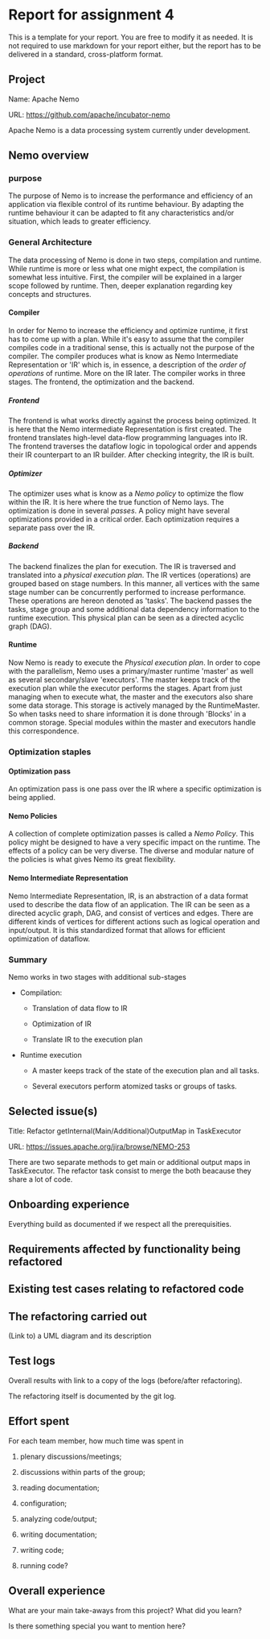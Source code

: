 # Report for assignment 4

This is a template for your report. You are free to modify it as needed.
It is not required to use markdown for your report either, but the report
has to be delivered in a standard, cross-platform format.

## Project

Name: Apache Nemo

URL: https://github.com/apache/incubator-nemo

Apache Nemo is a data processing system currently under development.
## Nemo overview
### purpose
The purpose of Nemo is to increase the performance and efficiency of an application via flexible control of its runtime behaviour. By adapting the runtime behaviour it can be adapted to fit any characteristics and/or situation, which leads to greater efficiency.

### General Architecture
The data processing of Nemo is done in two steps, compilation and runtime. While runtime is more or less what one might expect, the compilation is somewhat less intuitive. First, the compiler will be explained in a larger scope followed by runtime. Then, deeper explanation regarding key concepts and structures.

#### Compiler
In order for Nemo to increase the efficiency and optimize runtime, it first has to come up with a plan. While it's easy to assume that the compiler compiles code in a traditional sense, this is actually not the purpose of the compiler.
The compiler produces what is know as Nemo Intermediate Representation or 'IR' which is, in essence, a description of the *order of operations* of runtime. More on the IR later.
The compiler works in three stages. The frontend, the optimization and the backend.

##### Frontend
The frontend is what works directly against the process being optimized. It is here that the Nemo intermediate Representation is first created. The frontend translates high-level data-flow programming languages into IR. The frontend traverses the dataflow logic in topological order and appends their IR counterpart to an IR builder. After checking integrity, the IR is built.

##### Optimizer
The optimizer uses what is know as a _Nemo policy_ to optimize the flow within the IR. It is here where the true function of Nemo lays. The optimization is done in several _passes_. A policy might have several optimizations provided in a critical order. Each optimization requires a separate pass over the IR.

##### Backend
The backend finalizes the plan for execution. The IR is traversed and translated into a _physical execution plan_. The IR vertices (operations) are grouped based on stage numbers. In this manner, all vertices with the same stage number can be concurrently performed to increase performance. These operations are hereon denoted as 'tasks'. The backend passes the tasks, stage group and some additional data dependency information to the runtime execution. This physical plan can be seen as a directed acyclic graph (DAG).

#### Runtime
Now Nemo is ready to execute the _Physical execution plan_. In order to cope with the parallelism, Nemo uses a primary/master runtime 'master' as well as several secondary/slave 'executors'.
The master keeps track of the execution plan while the executor performs the stages. Apart from just managing when to execute what, the master and the executors also share some data storage. This storage is actively managed by the RuntimeMaster. So when tasks need to share information it is done through 'Blocks' in a common storage. Special modules within the master and executors handle this correspondence.

### Optimization staples

#### Optimization pass
An optimization pass is one pass over the IR where a specific optimization is being applied.

#### Nemo Policies
A collection of complete optimization passes is called a _Nemo Policy_. This policy might be designed to have a very specific impact on the runtime. The effects of a policy can be very diverse. The diverse and modular nature of the policies is what gives Nemo its great flexibility.

#### Nemo Intermediate Representation
Nemo Intermediate Representation, IR, is an abstraction of a data format used to describe the data flow of an application. The IR can be seen as a directed acyclic graph, DAG, and consist of vertices and edges. There are different kinds of vertices for different actions such as logical operation and input/output. It is this standardized format that allows for efficient optimization of dataflow.

### Summary
Nemo works in two stages with additional sub-stages
- Compilation:

    - Translation of data flow to IR

    - Optimization of IR

    - Translate IR to the execution plan

- Runtime execution

    - A master keeps track of the state of the execution plan and all tasks.

    - Several executors perform atomized tasks or groups of tasks.


## Selected issue(s)

Title: Refactor getInternal(Main/Additional)OutputMap in TaskExecutor

URL: https://issues.apache.org/jira/browse/NEMO-253

There are two separate methods to get main or additional output maps in TaskExecutor. The refactor task consist to merge the both beacause they share a lot of code.

## Onboarding experience

Everything build as documented if we respect all the prerequisities.


## Requirements affected by functionality being refactored

## Existing test cases relating to refactored code

## The refactoring carried out

(Link to) a UML diagram and its description

## Test logs

Overall results with link to a copy of the logs (before/after refactoring).

The refactoring itself is documented by the git log.

## Effort spent

For each team member, how much time was spent in

1. plenary discussions/meetings;

2. discussions within parts of the group;

3. reading documentation;

4. configuration;

5. analyzing code/output;

6. writing documentation;

7. writing code;

8. running code?

## Overall experience

What are your main take-aways from this project? What did you learn?

Is there something special you want to mention here?
